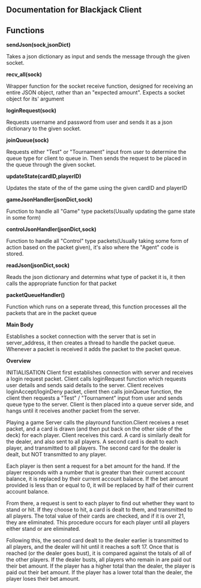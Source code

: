 ## Documentation for Blackjack Client

## Functions
**sendJson(sock,jsonDict)**

Takes a json dictionary as input and sends the message through the given socket.

**recv_all(sock)** 

Wrapper function for the socket receive function, designed for receiving an entire JSON object, rather than an "expected amount". Expects a socket object for its' argument

**loginRequest(sock)**

Requests username and password from user and sends it as a json dictionary to the given socket.

**joinQueue(sock)**

Requests either "Test" or "Tournament" input from user to determine the queue type for client to queue in. Then sends the request to be placed in the queue through the given socket.

**updateState(cardID,playerID)**

Updates the state of the of the game using the given cardID and playerID

**gameJsonHandler(jsonDict,sock)**

Function to handle all "Game" type packets(Usually updating the game state in some form)

**controlJsonHandler(jsonDict,sock)**

Function to handle all "Control" type packets(Usually taking some form of action based on the packet given), it's also where the "Agent" code is stored.

**readJson(jsonDict,sock)**

Reads the json dictionary and determins what type of packet it is, it then calls the appropriate function for that packet

**packetQueueHandler()**

Function which runs on a seperate thread, this function processes all the packets that are in the packet queue

**Main Body**

Establishes a socket connection with the server that is set in server_address, it then creates a thread to handle the packet queue. Whenever a packet is received it adds the packet to the packet queue. 

**Overview**

INITIALISATION
Client first establishes connection with server and receives a login request packet.
Client calls loginRequest function which requests user details and sends said details to the server.
Client receives loginAccept/loginDeny packet, client then calls joinQueue function, the client then requests a "Test" / "Tournament" input from user and sends queue type to the server.
Client is then placed into a queue server side, and hangs until it receives another packet from the server.

Playing a game
Server calls the playround function.Client receives a reset packet, and a card is drawn (and then put back on the other side of the deck) for each player. Client receives this card. A card is similarly dealt for the dealer, and also sent to all players. A second card is dealt to each player, and transmitted to all players. The second card for the dealer is dealt, but NOT transmitted to any player.


Each player is then sent a request for a bet amount for the hand. If the player responds with a number that is greater than their current account balance, it is replaced by their current account balance. If the bet amount provided is less than or equal to 0, it will be replaced by half of their current account balance.  


From there, a request is sent to each player to find out whether they want to stand or hit. If they choose to hit, a card is dealt to them, and transmitted to all players. The total value of their cards are checked, and if it is over 21, they are eliminated. This procedure occurs for each player until all players either stand or are eliminated.  


Following this, the second card dealt to the dealer earlier is transmitted to all players, and the dealer will hit until it reaches a soft 17. Once that is reached (or the dealer goes bust), it is compared against the totals of all of the other players. If the dealer busts, all players who remain in are paid out their bet amount. If the player has a higher total than the dealer, the player is paid out their bet amount. If the player has a lower total than the dealer, the player loses their bet amount.


